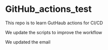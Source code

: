 # GitHub_actions_test
This repo is to learn GutHaub actions for CI/CD

We update the scripts to improve the workflow

We updated the email